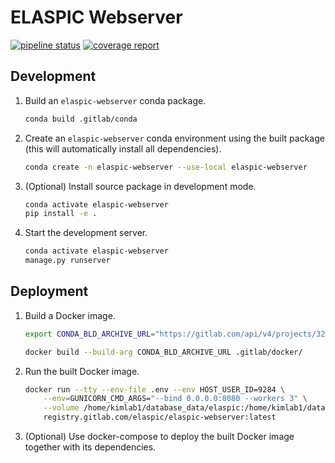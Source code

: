 # ELASPIC Webserver

[![pipeline status](https://gitlab.com/elaspic/elaspic-webserver/badges/v0.2.8.dev0/pipeline.svg)](https://gitlab.com/elaspic/elaspic-webserver/commits/v0.1.3/)
[![coverage report](https://gitlab.com/elaspic/elaspic-webserver/badges/v0.2.8.dev0/coverage.svg?job=test)](https://gitlab.com/elaspic/elaspic-webserver/commits/v0.1.3/)

## Development

1. Build an `elaspic-webserver` conda package.

   ```bash
   conda build .gitlab/conda
   ```

1. Create an `elaspic-webserver` conda environment using the built package (this will automatically install all dependencies).

   ```bash
   conda create -n elaspic-webserver --use-local elaspic-webserver
   ```

1. (Optional) Install source package in development mode.

   ```bash
   conda activate elaspic-webserver
   pip install -e .
   ```

1. Start the development server.

   ```bash
   conda activate elaspic-webserver
   manage.py runserver
   ```

## Deployment

1. Build a Docker image.

   ```bash
   export CONDA_BLD_ARCHIVE_URL="https://gitlab.com/api/v4/projects/3259401/jobs/artifacts/master/download?job=build"

   docker build --build-arg CONDA_BLD_ARCHIVE_URL .gitlab/docker/
   ```

1. Run the built Docker image.

   ```bash
   docker run --tty --env-file .env --env HOST_USER_ID=9284 \
       --env=GUNICORN_CMD_ARGS="--bind 0.0.0.0:8080 --workers 3" \
       --volume /home/kimlab1/database_data/elaspic:/home/kimlab1/database_data/elaspic:rw \
       registry.gitlab.com/elaspic/elaspic-webserver:latest
   ```

1. (Optional) Use docker-compose to deploy the built Docker image together with its dependencies.
